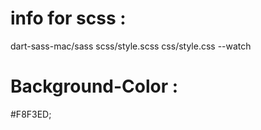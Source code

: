# info for scss : 

dart-sass-mac/sass scss/style.scss css/style.css --watch

# Background-Color : 

#F8F3ED;
